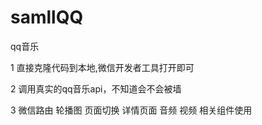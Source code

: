 # samllQQ
qq音乐

1 直接克隆代码到本地,微信开发者工具打开即可

2 调用真实的qq音乐api，不知道会不会被墙

3 微信路由  轮播图  页面切换  详情页面  音频 视频  相关组件使用


